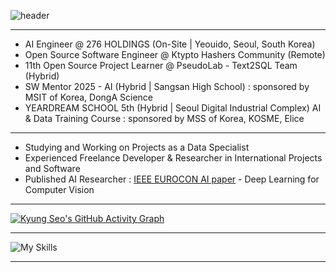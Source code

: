 ![header](https://capsule-render.vercel.app/api?type=rounded&theme=merko&text=Hello!%20😉%20I'm%20Kyung%20Seo!&fontSize=40&height=100&)


---
- AI Engineer @ 276 HOLDINGS (On-Site | Yeouido, Seoul, South Korea) <br/>
- Open Source Software Engineer @ Ktypto Hashers Community (Remote) <br/>
- 11th Open Source Project Learner @ PseudoLab - Text2SQL Team (Hybrid) <br/> 
- SW Mentor 2025 - AI (Hybrid | Sangsan High School) : sponsored by MSIT of Korea, DongA Science <br/>
- YEARDREAM SCHOOL 5th (Hybrid | Seoul Digital Industrial Complex) AI & Data Training Course : sponsored by MSS of Korea, KOSME, Elice <br/>

---
- Studying and Working on Projects as a Data Specialist <br/>
- Experienced Freelance Developer & Researcher in International Projects and Software 
- Published AI Researcher : [IEEE EUROCON AI paper](https://ieeexplore.ieee.org/document/11073437) - Deep Learning for Computer Vision
---

[![Kyung Seo's GitHub Activity Graph](https://github-readme-activity-graph.vercel.app/graph?username=kkyungseo&theme=merko&hide_border=true&hide_title=true&radius=300&area=true&&days=20)](https://github.com/ashutosh00710/github-readme-activity-graph)

---
![My Skills](https://go-skill-icons.vercel.app/api/icons?i=python,java,cpp,kotlin,mysql,mariadb,sqlite,oracle,sqlserver,mongodb,postgresql,numpy,pandas,sqlalchemy,d3,elasticsearch,grafana,hadoop,leaflet,qt,spring,html,css,js,jquery,vuejs,websocket,react,nodejs,fastapi,tensorflow,huggingface,pytorch,terminal,linux,aws,docker,gradle,snowflake,git,github,githubactions,vscode,sublime,pycharm,androidstudio,arduino,postman,figma,slack,miro,lucidchart,jira,maven,jupyter,opensource,kaggle,googlecolab,latex,overleaf&theme=dark)

---

